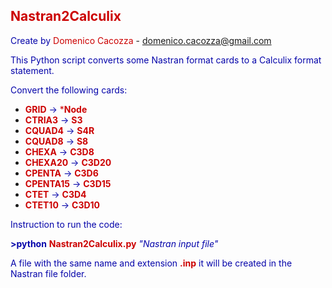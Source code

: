 ## <span style="color: #cc0000">Nastran2Calculix</span>

<span style="color: #0504aa">Create by</span> <span style="color: #cc0000">Domenico Cacozza</span> - domenico.cacozza@gmail.com


<span style="color: #0504aa">This Python script converts some Nastran format cards to a Calculix format statement.</span>


<span style="color: #0504aa">Convert the following cards:</span>
* <span style="color: #cc0000">**GRID**</span> <span style="color: #0504aa">&rightarrow;</span> <span style="color: #cc0000">***Node**</span>
* <span style="color: #cc0000">**CTRIA3**</span> <span style="color: #0504aa">&rightarrow;</span> <span style="color: #cc0000">**S3**</span>
* <span style="color: #cc0000">**CQUAD4**</span> <span style="color: #0504aa">&rightarrow;</span> <span style="color: #cc0000">**S4R**</span>
* <span style="color: #cc0000">**CQUAD8**</span> <span style="color: #0504aa">&rightarrow;</span> <span style="color: #cc0000">**S8**</span>
* <span style="color: #cc0000">**CHEXA**</span> <span style="color: #0504aa">&rightarrow;</span> <span style="color: #cc0000">**C3D8**</span>
* <span style="color: #cc0000">**CHEXA20**</span> <span style="color: #0504aa">&rightarrow;</span> <span style="color: #cc0000">**C3D20**</span>
* <span style="color: #cc0000">**CPENTA**</span> <span style="color: #0504aa">&rightarrow;</span> <span style="color: #cc0000">**C3D6**</span>
* <span style="color: #cc0000">**CPENTA15**</span> <span style="color: #0504aa">&rightarrow;</span> <span style="color: #cc0000">**C3D15**</span>
* <span style="color: #cc0000">**CTET**</span> <span style="color: #0504aa">&rightarrow;</span> <span style="color: #cc0000">**C3D4**</span>
* <span style="color: #cc0000">**CTET10**</span> <span style="color: #0504aa">&rightarrow;</span> <span style="color: #cc0000">**C3D10**</span>

<span style="color: #0504aa">Instruction to run the code:</span>

<span style="color: #0504aa">**>python**</span> <span style="color: #cc0000">**Nastran2Calculix.py**</span> <span style="color: #0504aa">*"Nastran input file"*</span>

<span style="color: #0504aa">A file with the same name and extension <span style="color: #cc0000">**.inp**</span> it will be created in the Nastran file folder.</span>

